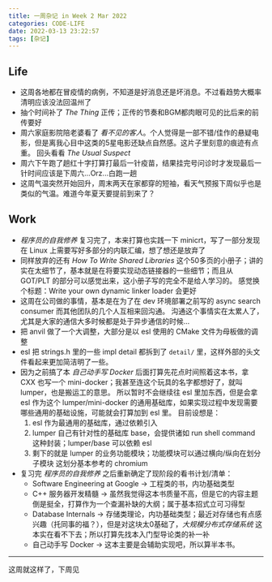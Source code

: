 ```yaml
---
title: 一周杂记 in Week 2 Mar 2022
categories: CODE-LIFE
date: 2022-03-13 23:22:57
tags: [杂记]
---
```


## Life

- 这周各地都在冒疫情的病例，不知道是好消息还是坏消息。不过看趋势大概率清明应该没法回温州了
- 抽个时间补了 _The Thing_ 正传；正传的节奏和BGM都肉眼可见的比后来的前传要好
- 周六家庭影院陪老婆看了 _看不见的客人_。个人觉得是一部不错/佳作的悬疑电影，但是离我心目中这类的5星电影还缺点自然感。这片子里刻意的痕迹有点重。
  回头看看 _The Usual Suspect_
- 周六下午跑了趟红十字打算打最后一针疫苗，结果挂完号问诊时才发现最后一针时间应该是下周六...Orz...白跑一趟
- 这周气温突然开始回升，周末两天在家都穿的短袖，看天气预报下周似乎也是类似的气温。难道今年夏天要提前到来了？

## Work

- _程序员的自我修养_ 复习完了，本来打算也实践一下 minicrt，写了一部分发现在 Linux 上需要写好多部分的内联汇编，想了想还是放弃了
- 同样放弃的还有 _How To Write Shared Libraries_ 这个50多页的小册子；讲的实在太细节了，基本就是在将要实现动态链接器的一些细节；而且从 GOT/PLT 的部分可以感觉出来，这小册子写的完全不是给人学习的。
  感觉换个标题：Write your own dynamic linker loader 会更好
- 这周在公司做的事情，基本是在为了在 dev 环境部署之前写的 async search consumer 而其他团队的几个人互相来回沟通。
  沟通这个事情实在太累人了，尤其是大家的通信大多时候都是处于异步通信的时候...
- 把 anvil 做了一个大调整，大部分是以 esl 使用的 CMake 文件为母板做的调整
- esl 把 strings.h 里的一些 impl detail 都拆到了 `detail/` 里，这样外部的头文件看起来更加简洁明了一些。
- 因为之前搞了本 _自己动手写 Docker_ 后面打算先花点时间照着这本书，拿 CXX 也写一个 mini-docker；我甚至连这个玩具的名字都想好了，就叫 lumper，也是搬运工的意思。
  所以暂时不会继续往 esl 里加东西，但是会拿 esl 作为这个 lumper/mini-docker 的通用基础库，如果实现过程中发现需要哪些通用的基础设施，可能就会打算加到 esl 里。
  目前设想是：
  1. esl 作为最通用的基础库，通过依赖引入
  2. lumper 自己有针对性的基础库 base，会提供诸如 run shell command 这种封装；lumper/base 可以依赖 esl
  3. 剩下的就是 lumper 的业务功能模块；功能模块可以通过横向/纵向在划分子模块
  这划分基本参考的 chromium
- 复习完 _程序员的自我修养_ 之后重新确定了现阶段的看书计划/清单：
  - Software Engineering at Google -> 工程类的书，内功基础类型
  - C++ 服务器开发精髓 -> 虽然我觉得这本书质量不高，但是它的内容主题倒是挺全，打算作为一个查漏补缺的大纲；属于基本招式立可习得型
  - Database Internals -> 存储类理论，内功基础类型；最近对存储也有点感兴趣（托同事的福？），但是对这块太0基础了，_大规模分布式存储系统_ 这本实在看不下去；所以打算先找本入门型导论类的补一补
  - 自己动手写 Docker -> 这本主要是会辅助实现吧，所以算半本书。

---

这周就这样了，下周见

